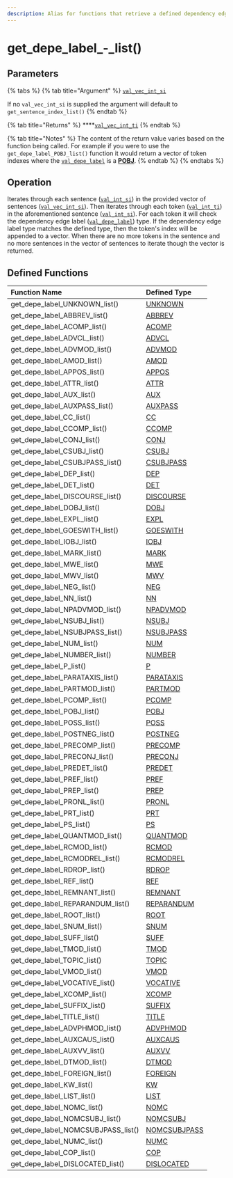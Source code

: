 ```yaml
---
description: Alias for functions that retrieve a defined dependency edge label type
---
```


# get\_depe\_label\_-\_list\(\)

## Parameters

{% tabs %}
{% tab title="Argument" %}
[`val_vec_int_si`](../../../variable-types/val_vec_int_si.md)

If no `val_vec_int_si` is supplied the argument will default to `get_sentence_index_list()`
{% endtab %}

{% tab title="Returns" %}
\*\*\*\*[`val_vec_int_ti`](../../../variable-types/val_vec_int_ti.md)
{% endtab %}

{% tab title="Notes" %}
The content of the return value varies based on the function being called. For example if you were to use the `get_depe_label_POBJ_list()` function it would return a vector of token indexes where the [`val_depe_label`](../../../variable-types/val_depe_label.md) is a [**POBJ**](../../../../definitions/dependency-labels/pobj.md).
{% endtab %}
{% endtabs %}

## Operation

Iterates through each sentence \([`val_int_si`](../../../variable-types/val_int_si.md)\) in the provided vector of sentences \([`val_vec_int_si`](../../../variable-types/val_vec_int_si.md)\). Then iterates through each token \([`val_int_ti`](../../../variable-types/val_int_ti.md)\) in the aforementioned sentence \([`val_int_si`](../../../variable-types/val_int_si.md)\). For each token it will check the dependency edge label \([`val_depe_label`](../../../variable-types/val_depe_label.md)\) type. If the dependency edge label type matches the defined type, then the token's index will be appended to a vector. When there are no more tokens in the sentence and no more sentences in the vector of sentences to iterate though the vector is returned.

## Defined Functions

| Function Name | Defined Type |
| :--- | :--- |
| get\_depe\_label\_UNKNOWN\_list\(\) | [UNKNOWN](../../../../definitions/dependency-labels/unknown.md) |
| get\_depe\_label\_ABBREV\_list\(\) | [ABBREV](../../../../definitions/dependency-labels/abbrev.md) |
| get\_depe\_label\_ACOMP\_list\(\) | [ACOMP](../../../../definitions/dependency-labels/acomp.md) |
| get\_depe\_label\_ADVCL\_list\(\) | [ADVCL](../../../../definitions/dependency-labels/advcl.md) |
| get\_depe\_label\_ADVMOD\_list\(\) | [ADVMOD](../../../../definitions/dependency-labels/advmod.md) |
| get\_depe\_label\_AMOD\_list\(\) | [AMOD](../../../../definitions/dependency-labels/amod.md) |
| get\_depe\_label\_APPOS\_list\(\) | [APPOS](../../../../definitions/dependency-labels/appos.md) |
| get\_depe\_label\_ATTR\_list\(\) | [ATTR](../../../../definitions/dependency-labels/attr.md) |
| get\_depe\_label\_AUX\_list\(\) | [AUX](../../../../definitions/dependency-labels/aux.md) |
| get\_depe\_label\_AUXPASS\_list\(\) | [AUXPASS](../../../../definitions/dependency-labels/auxpass.md) |
| get\_depe\_label\_CC\_list\(\) | [CC](../../../../definitions/dependency-labels/cc.md) |
| get\_depe\_label\_CCOMP\_list\(\) | [CCOMP](../../../../definitions/dependency-labels/ccomp.md) |
| get\_depe\_label\_CONJ\_list\(\) | [CONJ](../../../../definitions/dependency-labels/conj.md) |
| get\_depe\_label\_CSUBJ\_list\(\) | [CSUBJ](../../../../definitions/dependency-labels/csubj.md) |
| get\_depe\_label\_CSUBJPASS\_list\(\) | [CSUBJPASS](../../../../definitions/dependency-labels/csubjpass.md) |
| get\_depe\_label\_DEP\_list\(\) | [DEP](../../../../definitions/dependency-labels/dep.md) |
| get\_depe\_label\_DET\_list\(\) | [DET](../../../../definitions/dependency-labels/det.md) |
| get\_depe\_label\_DISCOURSE\_list\(\) | [DISCOURSE](../../../../definitions/dependency-labels/discourse.md) |
| get\_depe\_label\_DOBJ\_list\(\) | [DOBJ](../../../../definitions/dependency-labels/dobj.md) |
| get\_depe\_label\_EXPL\_list\(\) | [EXPL](../../../../definitions/dependency-labels/expl.md) |
| get\_depe\_label\_GOESWITH\_list\(\) | [GOESWITH](../../../../definitions/dependency-labels/goeswith.md) |
| get\_depe\_label\_IOBJ\_list\(\) | [IOBJ](../../../../definitions/dependency-labels/iobj.md) |
| get\_depe\_label\_MARK\_list\(\) | [MARK](../../../../definitions/dependency-labels/mark.md) |
| get\_depe\_label\_MWE\_list\(\) | [MWE](../../../../definitions/dependency-labels/mwe.md) |
| get\_depe\_label\_MWV\_list\(\) | [MWV](../../../../definitions/dependency-labels/mwv.md) |
| get\_depe\_label\_NEG\_list\(\) | [NEG](../../../../definitions/dependency-labels/neg.md) |
| get\_depe\_label\_NN\_list\(\) | [NN](../../../../definitions/dependency-labels/nn.md) |
| get\_depe\_label\_NPADVMOD\_list\(\) | [NPADVMOD](../../../../definitions/dependency-labels/npadvmod.md) |
| get\_depe\_label\_NSUBJ\_list\(\) | [NSUBJ](../../../../definitions/dependency-labels/nsubj.md) |
| get\_depe\_label\_NSUBJPASS\_list\(\) | [NSUBJPASS](../../../../definitions/dependency-labels/nsubjpass.md) |
| get\_depe\_label\_NUM\_list\(\) | [NUM](../../../../definitions/dependency-labels/num.md) |
| get\_depe\_label\_NUMBER\_list\(\) | [NUMBER](../../../../definitions/dependency-labels/number.md) |
| get\_depe\_label\_P\_list\(\) | [P](../../../../definitions/dependency-labels/p.md) |
| get\_depe\_label\_PARATAXIS\_list\(\) | [PARATAXIS](../../../../definitions/dependency-labels/parataxis.md) |
| get\_depe\_label\_PARTMOD\_list\(\) | [PARTMOD](../../../../definitions/dependency-labels/partmod.md) |
| get\_depe\_label\_PCOMP\_list\(\) | [PCOMP](../../../../definitions/dependency-labels/pcomp.md) |
| get\_depe\_label\_POBJ\_list\(\) | [POBJ](../../../../definitions/dependency-labels/pobj.md) |
| get\_depe\_label\_POSS\_list\(\) | [POSS](../../../../definitions/dependency-labels/poss.md) |
| get\_depe\_label\_POSTNEG\_list\(\) | [POSTNEG](../../../../definitions/dependency-labels/postneg.md) |
| get\_depe\_label\_PRECOMP\_list\(\) | [PRECOMP](../../../../definitions/dependency-labels/precomp.md) |
| get\_depe\_label\_PRECONJ\_list\(\) | [PRECONJ](../../../../definitions/dependency-labels/preconj.md) |
| get\_depe\_label\_PREDET\_list\(\) | [PREDET](../../../../definitions/dependency-labels/predet.md) |
| get\_depe\_label\_PREF\_list\(\) | [PREF](../../../../definitions/dependency-labels/pref.md) |
| get\_depe\_label\_PREP\_list\(\) | [PREP](../../../../definitions/dependency-labels/prep.md) |
| get\_depe\_label\_PRONL\_list\(\) | [PRONL](../../../../definitions/dependency-labels/pronl.md) |
| get\_depe\_label\_PRT\_list\(\) | [PRT](../../../../definitions/dependency-labels/prt.md) |
| get\_depe\_label\_PS\_list\(\) | [PS](../../../../definitions/dependency-labels/ps.md) |
| get\_depe\_label\_QUANTMOD\_list\(\) | [QUANTMOD](../../../../definitions/dependency-labels/quantmod.md) |
| get\_depe\_label\_RCMOD\_list\(\) | [RCMOD](../../../../definitions/dependency-labels/rcmod.md) |
| get\_depe\_label\_RCMODREL\_list\(\) | [RCMODREL](../../../../definitions/dependency-labels/rcmodrel.md) |
| get\_depe\_label\_RDROP\_list\(\) | [RDROP](../../../../definitions/dependency-labels/rdrop.md) |
| get\_depe\_label\_REF\_list\(\) | [REF](../../../../definitions/dependency-labels/ref.md) |
| get\_depe\_label\_REMNANT\_list\(\) | [REMNANT](../../../../definitions/dependency-labels/remnant.md) |
| get\_depe\_label\_REPARANDUM\_list\(\) | [REPARANDUM](../../../../definitions/dependency-labels/reparandum.md) |
| get\_depe\_label\_ROOT\_list\(\) | [ROOT](../../../../definitions/dependency-labels/root.md) |
| get\_depe\_label\_SNUM\_list\(\) | [SNUM](../../../../definitions/dependency-labels/snum.md) |
| get\_depe\_label\_SUFF\_list\(\) | [SUFF](../../../../definitions/dependency-labels/suff.md) |
| get\_depe\_label\_TMOD\_list\(\) | [TMOD](../../../../definitions/dependency-labels/tmod.md) |
| get\_depe\_label\_TOPIC\_list\(\) | [TOPIC](../../../../definitions/dependency-labels/topic.md) |
| get\_depe\_label\_VMOD\_list\(\) | [VMOD](../../../../definitions/dependency-labels/vmod.md) |
| get\_depe\_label\_VOCATIVE\_list\(\) | [VOCATIVE](../../../../definitions/dependency-labels/vocative.md) |
| get\_depe\_label\_XCOMP\_list\(\) | [XCOMP](../../../../definitions/dependency-labels/xcomp.md) |
| get\_depe\_label\_SUFFIX\_list\(\) | [SUFFIX](../../../../definitions/dependency-labels/suffix.md) |
| get\_depe\_label\_TITLE\_list\(\) | [TITLE](../../../../definitions/dependency-labels/title.md) |
| get\_depe\_label\_ADVPHMOD\_list\(\) | [ADVPHMOD](../../../../definitions/dependency-labels/advphmod.md) |
| get\_depe\_label\_AUXCAUS\_list\(\) | [AUXCAUS](../../../../definitions/dependency-labels/auxcaus.md) |
| get\_depe\_label\_AUXVV\_list\(\) | [AUXVV](../../../../definitions/dependency-labels/auxvv.md) |
| get\_depe\_label\_DTMOD\_list\(\) | [DTMOD](../../../../definitions/dependency-labels/dtmod.md) |
| get\_depe\_label\_FOREIGN\_list\(\) | [FOREIGN](../../../../definitions/dependency-labels/foreign.md) |
| get\_depe\_label\_KW\_list\(\) | [KW](../../../../definitions/dependency-labels/kw.md) |
| get\_depe\_label\_LIST\_list\(\) | [LIST](../../../../definitions/dependency-labels/list.md) |
| get\_depe\_label\_NOMC\_list\(\) | [NOMC](../../../../definitions/dependency-labels/nomc.md) |
| get\_depe\_label\_NOMCSUBJ\_list\(\) | [NOMCSUBJ](../../../../definitions/dependency-labels/nomcsubj.md) |
| get\_depe\_label\_NOMCSUBJPASS\_list\(\) | [NOMCSUBJPASS](../../../../definitions/dependency-labels/nomcsubjpass.md) |
| get\_depe\_label\_NUMC\_list\(\) | [NUMC](../../../../definitions/dependency-labels/numc.md) |
| get\_depe\_label\_COP\_list\(\) | [COP](../../../../definitions/dependency-labels/cop.md) |
| get\_depe\_label\_DISLOCATED\_list\(\) | [DISLOCATED](../../../../definitions/dependency-labels/dislocated.md) |


